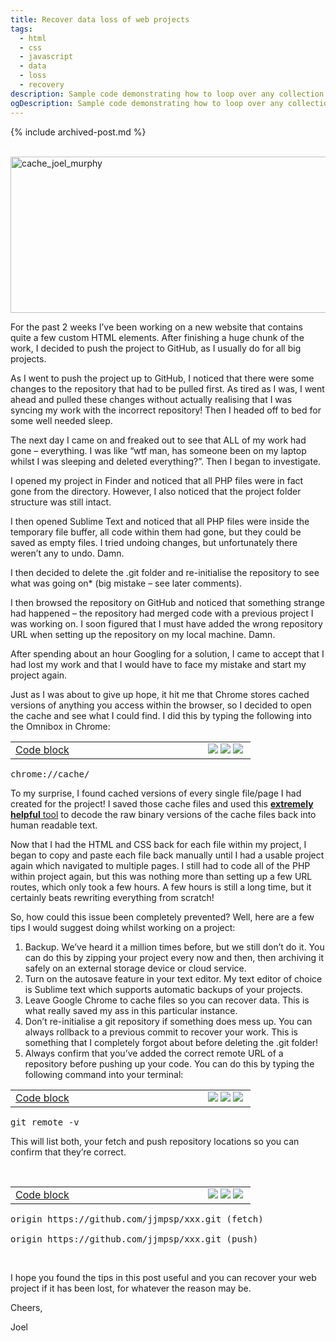 ```yaml
---
title: Recover data loss of web projects
tags:
  - html
  - css
  - javascript
  - data
  - loss
  - recovery
description: Sample code demonstrating how to loop over any collection type in Jekyll
ogDescription: Sample code demonstrating how to loop over any collection type in Jekyll
---
```


{% include archived-post.md %}

<div class="entry-content">
		<div class="getsocial gs-inline-group"></div>
<p><br><a href="http://localhost:81/wordpress/wp-content/uploads/2014/06/cache_joel_murphy.png"><img class="alignnone size-full wp-image-242" src="http://localhost:81/wordpress/wp-content/uploads/2014/06/cache_joel_murphy.png" alt="cache_joel_murphy" width="560" height="250"></a></p>
<p>For the past 2 weeks I’ve been working on a new website that contains quite a few custom HTML elements. After finishing a huge chunk of the work, I decided to push the project to GitHub, as I usually do for all big projects.</p>
<p>As I went to push the project up to GitHub, I noticed that there were some changes to the repository that had to be pulled first. As tired as I was, I went ahead and pulled these changes without actually realising that I was syncing my work with the incorrect repository! Then I headed off to bed for some well needed sleep.</p>
<p>The next day I came on and freaked out to see that ALL of my work had gone – everything. I was like “wtf man, has someone been on my laptop whilst I was sleeping and deleted everything?”. Then I began to investigate.</p>
<p><span id="more-240"></span></p>

<!--more-->

<p>I opened my project in Finder and noticed that all PHP files were in fact gone from the directory. However, I also noticed that the project folder structure was still intact.</p>
<p>I then opened Sublime Text and noticed that all PHP files were inside the temporary file buffer, all code within them had gone, but they could be saved as empty files. I tried undoing changes, but unfortunately there weren’t any to undo. Damn.</p>
<p>I then decided to delete the .git folder and re-initialise the repository to see what was going on* (big mistake – see later comments).</p>
<p>I then browsed the repository on GitHub and noticed that something strange had happened – the repository had merged code with a previous project I was working on. I soon figured that I must have added the wrong repository URL when setting up the repository on my local machine. Damn.</p>
<p>After spending about an hour Googling for a solution, I came to accept that I had lost my work and that I would have to face my mistake and start my project again.</p>
<p>Just as I was about to give up hope, it hit me that Chrome stores cached versions of anything you access within the browser, so I decided to open the cache and see what I could find. I did this by typing the following into the Omnibox in Chrome:</p>
<div id="wpshdo_1" class="wp-synhighlighter-outer"><div id="wpshdt_1" class="wp-synhighlighter-expanded"><table border="0" width="100%"><tbody><tr><td align="left" width="80%"><a name="#codesyntax_1"></a><a id="wpshat_1" class="wp-synhighlighter-title" href="#codesyntax_1" onclick="javascript:wpsh_toggleBlock(1)" title="Click to show/hide code block">Code block</a></td><td align="right"><a href="#codesyntax_1" onclick="javascript:wpsh_code(1)" title="Show code only"><img border="0" style="border: 0 none" src="http://localhost:81/wordpress/wp-content/plugins/wp-synhighlight/themes/default/images/code.png"></a>&nbsp;<a href="#codesyntax_1" onclick="javascript:wpsh_print(1)" title="Print code"><img border="0" style="border: 0 none" src="http://localhost:81/wordpress/wp-content/plugins/wp-synhighlight/themes/default/images/printer.png"></a>&nbsp;<a href="http://localhost:81/wordpress/wp-content/plugins/wp-synhighlight/About.html" target="_blank" title="Show plugin information"><img border="0" style="border: 0 none" src="http://localhost:81/wordpress/wp-content/plugins/wp-synhighlight/themes/default/images/info.gif"></a>&nbsp;</td></tr></tbody></table></div><div id="wpshdi_1" class="wp-synhighlighter-inner" style="display: block;"><pre class="text" style="font-family:monospace;">chrome://cache/</pre></div></div>
<p>To my surprise, I found cached versions of every single file/page I had created for the project! I saved those cache files and used this <a href="http://www.sensefulsolutions.com/2012/01/viewing-chrome-cache-easy-way.html"><strong>extremely helpful</strong> tool</a>&nbsp;to decode the raw binary versions of the cache files back into human readable text.</p>
<p>Now that I had the HTML and CSS back for each file within my project, I began to copy and paste each file back manually until I had a usable project again which navigated to multiple pages. I still had to code all of the PHP within project again, but this was nothing more than setting up a few URL routes, which only took a few hours. A few hours is still a long time, but it certainly beats rewriting everything from scratch!</p>
<p>So, how could this issue been completely prevented? Well, here are a few tips I would suggest doing whilst working on a project:</p>
<ol>
<li>Backup. We’ve heard it a million times before, but we still don’t do it. You can do this by zipping your project every now and then, then archiving it safely on an external storage device or cloud service.</li>
<li>Turn on the autosave feature in your text editor. My text editor of choice is Sublime text which supports automatic backups of your projects.</li>
<li>Leave Google Chrome to cache files so you can recover data. This is what really saved my ass in this particular instance.</li>
<li>Don’t re-initialise a git repository if something does mess up. You can always rollback to a previous commit to recover your work. This is something that I completely forgot about before deleting the .git folder!</li>
<li>Always confirm that you’ve added the correct remote URL of a repository before pushing up your code. You can do this by typing the following command into your terminal:</li>
</ol>
<div id="wpshdo_2" class="wp-synhighlighter-outer"><div id="wpshdt_2" class="wp-synhighlighter-expanded"><table border="0" width="100%"><tbody><tr><td align="left" width="80%"><a name="#codesyntax_2"></a><a id="wpshat_2" class="wp-synhighlighter-title" href="#codesyntax_2" onclick="javascript:wpsh_toggleBlock(2)" title="Click to show/hide code block">Code block</a></td><td align="right"><a href="#codesyntax_2" onclick="javascript:wpsh_code(2)" title="Show code only"><img border="0" style="border: 0 none" src="http://localhost:81/wordpress/wp-content/plugins/wp-synhighlight/themes/default/images/code.png"></a>&nbsp;<a href="#codesyntax_2" onclick="javascript:wpsh_print(2)" title="Print code"><img border="0" style="border: 0 none" src="http://localhost:81/wordpress/wp-content/plugins/wp-synhighlight/themes/default/images/printer.png"></a>&nbsp;<a href="http://localhost:81/wordpress/wp-content/plugins/wp-synhighlight/About.html" target="_blank" title="Show plugin information"><img border="0" style="border: 0 none" src="http://localhost:81/wordpress/wp-content/plugins/wp-synhighlight/themes/default/images/info.gif"></a>&nbsp;</td></tr></tbody></table></div><div id="wpshdi_2" class="wp-synhighlighter-inner" style="display: block;"><pre class="text" style="font-family:monospace;">git remote -v</pre></div></div>
<p>This will list both, your fetch and push repository locations so you can confirm that they’re correct.</p>
<p>&nbsp;</p>
<div id="wpshdo_3" class="wp-synhighlighter-outer"><div id="wpshdt_3" class="wp-synhighlighter-expanded"><table border="0" width="100%"><tbody><tr><td align="left" width="80%"><a name="#codesyntax_3"></a><a id="wpshat_3" class="wp-synhighlighter-title" href="#codesyntax_3" onclick="javascript:wpsh_toggleBlock(3)" title="Click to show/hide code block">Code block</a></td><td align="right"><a href="#codesyntax_3" onclick="javascript:wpsh_code(3)" title="Show code only"><img border="0" style="border: 0 none" src="http://localhost:81/wordpress/wp-content/plugins/wp-synhighlight/themes/default/images/code.png"></a>&nbsp;<a href="#codesyntax_3" onclick="javascript:wpsh_print(3)" title="Print code"><img border="0" style="border: 0 none" src="http://localhost:81/wordpress/wp-content/plugins/wp-synhighlight/themes/default/images/printer.png"></a>&nbsp;<a href="http://localhost:81/wordpress/wp-content/plugins/wp-synhighlight/About.html" target="_blank" title="Show plugin information"><img border="0" style="border: 0 none" src="http://localhost:81/wordpress/wp-content/plugins/wp-synhighlight/themes/default/images/info.gif"></a>&nbsp;</td></tr></tbody></table></div><div id="wpshdi_3" class="wp-synhighlighter-inner" style="display: block;"><pre class="text" style="font-family:monospace;">origin https://github.com/jjmpsp/xxx.git (fetch)
&nbsp;
origin https://github.com/jjmpsp/xxx.git (push)</pre></div></div>
<p>&nbsp;</p>
<p>I hope you found the tips in this post useful and you can recover your web project if it has been lost, for whatever the reason may be.</p>
<p>Cheers,</p>
<p>Joel</p>
			</div>